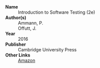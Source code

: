
<dl>
	<dt><strong>Name</strong></dt>
	<dd>Introduction to Software Testing (2e)</dd>
	<dt><strong>Author(s)</strong></dt>
	<dd>Ammann, P.</dd>
	<dd>Offutt, J.</dd>
	<dt><strong>Year</strong></dt>
	<dd>2016</dd>
	<dt><strong>Publisher</strong></dt>
	<dd>Cambridge University Press</dd>
	<dt><strong>Other Links</strong></dt>
	<dd><a href="https://www.amazon.com/Introduction-Software-Testing-Paul-Ammann/dp/0521880386">Amazon</a></dd>
</dl>
